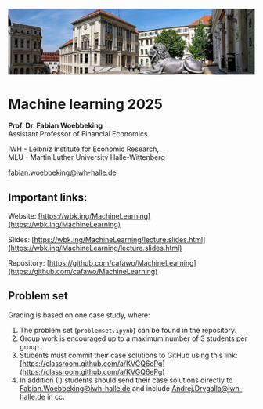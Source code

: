 ![head.png](res/head.jpg)

# Machine learning 2025


**Prof. Dr. Fabian Woebbeking**
</br>
Assistant Professor of Financial Economics

IWH - Leibniz Institute for Economic Research,
</br>
MLU - Martin Luther University Halle-Wittenberg

[fabian.woebbeking@iwh-halle.de](mailto:fabian.woebbeking@iwh-halle.de)

## Important links:

Website: [https://wbk.ing/MachineLearning](https://wbk.ing/MachineLearning)

Slides: [https://wbk.ing/MachineLearning/lecture.slides.html](https://wbk.ing/MachineLearning/lecture.slides.html)

Repository: [https://github.com/cafawo/MachineLearning](https://github.com/cafawo/MachineLearning)


## Problem set

Grading is based on one case study, where:

1. The problem set (`problemset.ipynb`) can be found in the repository.
2. Group work is encouraged up to a maximum number of 3 students per group. 
3. Students must commit their case solutions to GitHub using this link: [https://classroom.github.com/a/KVGQ6ePg](https://classroom.github.com/a/KVGQ6ePg)
4. In addition (!) students should send their case solutions directly to Fabian.Woebbeking@iwh-halle.de and include Andrej.Drygalla@iwh-halle.de in cc. 
